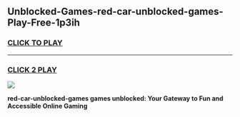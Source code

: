 
## Unblocked-Games-red-car-unblocked-games-Play-Free-1p3ih
<h3>
<a href="https://premium76.site?title=red-car-unblocked-games&ref=23A">CLICK TO PLAY</a></h3>
<hr>

<h3>
<a href="https://premium76.site?title=red-car-unblocked-games&ref=23A">CLICK 2 PLAY</a>
  
</h3>

<a href="https://premium76.site?title=red-car-unblocked-games&ref=23A"><img src="https://clearcache.store/games.png"></a>


**red-car-unblocked-games games unblocked: Your Gateway to Fun and Accessible Online Gaming**
